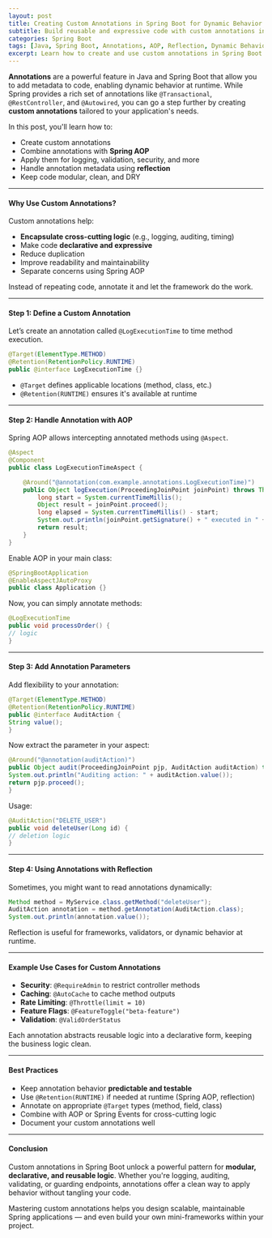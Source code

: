 ```yaml
---
layout: post
title: Creating Custom Annotations in Spring Boot for Dynamic Behavior
subtitle: Build reusable and expressive code with custom annotations in Spring Boot
categories: Spring Boot
tags: [Java, Spring Boot, Annotations, AOP, Reflection, Dynamic Behavior, Custom Logic]
excerpt: Learn how to create and use custom annotations in Spring Boot to add dynamic behavior, enforce cross-cutting concerns, and simplify reusable business logic using AOP and reflection.
---
```




**Annotations** are a powerful feature in Java and Spring Boot that allow you to add metadata to code, enabling dynamic behavior at runtime. While Spring provides a rich set of annotations like `@Transactional`, `@RestController`, and `@Autowired`, you can go a step further by creating **custom annotations** tailored to your application's needs.

In this post, you'll learn how to:
- Create custom annotations
- Combine annotations with **Spring AOP**
- Apply them for logging, validation, security, and more
- Handle annotation metadata using **reflection**
- Keep code modular, clean, and DRY

---

#### Why Use Custom Annotations?

Custom annotations help:
- **Encapsulate cross-cutting logic** (e.g., logging, auditing, timing)
- Make code **declarative and expressive**
- Reduce duplication
- Improve readability and maintainability
- Separate concerns using Spring AOP

Instead of repeating code, annotate it and let the framework do the work.

---

#### Step 1: Define a Custom Annotation

Let’s create an annotation called `@LogExecutionTime` to time method execution.

```java
@Target(ElementType.METHOD)
@Retention(RetentionPolicy.RUNTIME)
public @interface LogExecutionTime {}
```

- `@Target` defines applicable locations (method, class, etc.)
- `@Retention(RUNTIME)` ensures it's available at runtime

---

#### Step 2: Handle Annotation with AOP

Spring AOP allows intercepting annotated methods using `@Aspect`.

```java
@Aspect
@Component
public class LogExecutionTimeAspect {

    @Around("@annotation(com.example.annotations.LogExecutionTime)")
    public Object logExecution(ProceedingJoinPoint joinPoint) throws Throwable {
        long start = System.currentTimeMillis();
        Object result = joinPoint.proceed();
        long elapsed = System.currentTimeMillis() - start;
        System.out.println(joinPoint.getSignature() + " executed in " + elapsed + "ms");
        return result;
    }
}
```

Enable AOP in your main class:

```java
@SpringBootApplication
@EnableAspectJAutoProxy
public class Application {}
```

Now, you can simply annotate methods:

```java
@LogExecutionTime
public void processOrder() {
// logic
}
```

---

#### Step 3: Add Annotation Parameters

Add flexibility to your annotation:

```java
@Target(ElementType.METHOD)
@Retention(RetentionPolicy.RUNTIME)
public @interface AuditAction {
String value();
}
```

Now extract the parameter in your aspect:

```java
@Around("@annotation(auditAction)")
public Object audit(ProceedingJoinPoint pjp, AuditAction auditAction) throws Throwable {
System.out.println("Auditing action: " + auditAction.value());
return pjp.proceed();
}
```

Usage:

```java
@AuditAction("DELETE_USER")
public void deleteUser(Long id) {
// deletion logic
}
```

---

#### Step 4: Using Annotations with Reflection

Sometimes, you might want to read annotations dynamically:

```java
Method method = MyService.class.getMethod("deleteUser");
AuditAction annotation = method.getAnnotation(AuditAction.class);
System.out.println(annotation.value());
```

Reflection is useful for frameworks, validators, or dynamic behavior at runtime.

---

#### Example Use Cases for Custom Annotations

- **Security**: `@RequireAdmin` to restrict controller methods
- **Caching**: `@AutoCache` to cache method outputs
- **Rate Limiting**: `@Throttle(limit = 10)`
- **Feature Flags**: `@FeatureToggle("beta-feature")`
- **Validation**: `@ValidOrderStatus`

Each annotation abstracts reusable logic into a declarative form, keeping the business logic clean.

---

#### Best Practices

- Keep annotation behavior **predictable and testable**
- Use `@Retention(RUNTIME)` if needed at runtime (Spring AOP, reflection)
- Annotate on appropriate `@Target` types (method, field, class)
- Combine with AOP or Spring Events for cross-cutting logic
- Document your custom annotations well

---

#### Conclusion

Custom annotations in Spring Boot unlock a powerful pattern for **modular, declarative, and reusable logic**. Whether you're logging, auditing, validating, or guarding endpoints, annotations offer a clean way to apply behavior without tangling your code.

Mastering custom annotations helps you design scalable, maintainable Spring applications — and even build your own mini-frameworks within your project.
